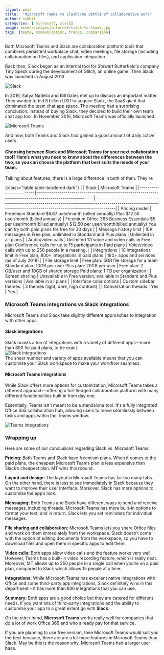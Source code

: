 ```yaml
---
layout: post
title:  "Microsoft Teams vs Slack:The Battle of collaborative work"
author: nikhil
categories: [ microsoft, slack]
image: assets/images/internet/slack-vs-teams.jpg
tags: [teams, communication, trends, comparsion]
---
```


Both Microsoft Teams and Slack are collaboration platform tools that combines persistent workplace chat, video meetings, file storage (including collaboration on files), and application integration.   

Back then, Slack began as an internal tool for Stewart Butterfield's company Tiny Speck during the development of Glitch, an online game. Then Slack was launched in August 2013.

<img src="{{ site.baseurl }}/assets/images/internet/slack-intro.jpg" alt="Slack" title="Slack" />   

In 2016, Satya Nadella and Bill Gates met up to discuss an important matter. They wanted to bid 8 billion USD to acquire Slack, the SaaS giant that dominated the team chat app space. The meeting had a surprising conclusion: instead of buying Slack, they decided to build their own team chat app tool. In November 2016, Microsoft Teams was officially launched.  

<img src="{{ site.baseurl }}/assets/images/internet/teams-intro.jpg" alt="Microsoft Teams" title="Microsoft Teams" />  

And now, both Teams and Slack had gained a good amount of daily active users.  

#### Choosing between Slack and Microsoft Teams for your next collaboration tool? Here’s what you need to know about the differences between the two, so you can choose the platform that best suits the needs of your team.  

Talking about features, there is a large difference in both of then. They're  

{:class="table table-bordered dark"}
|                         |  Slack                                                                                                    |  Microsoft Teams                                                                                                                                                     |
|-------------------------|-----------------------------------------------------------------------------------------------------------|----------------------------------------------------------------------------------------------------------------------------------------------------------------------|
| Pricing model           | Freemium Standard $6.67 user/month (billed annually)  Plus $12.50 user/month (billed annually)            | Freemium Office 365 Business Essentials  $5 per user/month(billed annually) $12.50 per user/month(billed annually)  You can try both paid plans for free for 30 days |
| Message history limit   | 10K messages in Free plan, unlimited in Standard and Plus plans                                           | Unlimited in all plans                                                                                                                                               |
| Audio/video calls       | Unlimited 1:1 voice and video calls in Free plan Conference calls for up to 15 participants in Paid plans | Voice/video calls with up to 250 people in a meeting.                                                                                                                |
| Integrations            | 10 integrations limit in Free plan, 800+ integrations in paid plans                                       | 180+ apps and services (as of July 2018)                                                                                                                             |
| File storage limit      | Free plan: 5GB file storage for a team Standard plan: 10GB per user  Plus plan: 20GB per user             | Free plan: 2 GB/user and 10GB of shared storage Paid plans: 1 TB per organization                                                                                    |
| Screen sharing          | Unavailable in Free version, available in Standard and Plus versions                                      | Available in all plans                                                                                                                                               |
| Interface color options | Custom sidebar themes.                                                                                    | 3 themes (light, dark, high contrast)                                                                                                                                |
| Conversation threads    |  Yes                                                                                                      | Yes                                                                                                                                                                  |

### Microsoft Teams integrations vs Slack integrations  

 Microsoft Teams and Slack take slightly different approaches to integration with other apps.  

#### Slack integrations  
Slack boasts a ton of integrations with a variety of different apps—more than 800 for paid plans, to be exact.  
<img src="{{ site.baseurl }}/assets/images/internet/slack-integrations.png" alt="Slack Integrations" title="Slack Integrations" />   
The sheer number and variety of apps available means that you can customize your Slack workspace to make your workflow seamless.  

#### Microsoft Teams integrations  

While Slack offers more options for customization, Microsoft Teams takes a different approach—offering a full-fledged collaboration platform with many different functionalities built in from day one.  

Essentially, Teams isn't meant to be a standalone tool. It's a fully integrated Office 365 collaboration hub, allowing users to move seamlessly between tasks and apps within the Teams window.  

<img src="{{ site.baseurl }}/assets/images/internet/teams-integrations.jpg" alt="Teams Integrations" title="Teams Integrations" />   


### Wrapping up  

Here are some of our conclusions regarding Slack vs. Microsoft Teams.  

**Pricing:** Both Teams and Slack have freemium plans. When it comes to the paid plans, the cheapest Microsoft Teams plan is less expensive than Slack’s cheapest plan. MT wins this roound.  

**Layout and design:** The layout in Microsoft Teams has far too many tabs. On the other hand, there is less to see immediately in Slack because they want to improve their user interface. Moreover, Slack has more options to customize the app’s look.  

**Messaging:** Both Teams and Slack have different ways to send and receive messages, including threads. Microsoft Teams has more built-in options to format your text, and in return, Slack lets you set reminders for individual messages.  

**File sharing and collaboration:** Microsoft Teams lets you share Office files and work on them immediately from the workspace. Slack doesn’t come with the option of editing documents from the workspace, so you have to download files and open them in specific apps to edit them.  

**Video calls:** Both apps allow video calls and the feature works very well. However, Teams has a built-in video recording feature, which is really neat. Moreover, MT allows up to 250 people in a single call when you’re on a paid plan, compared to Slack which allows 15 people at a time.  

**Integrations:** While Microsoft Teams has excellent native integrations with Office and some third-party app integrations, Slack definitely wins in this department – it has more than 800 integrations that you can use.  

**Summary:** Both apps are a good choice but they are catered for different needs. If you want lots of third-party integrations and the ability to customize your app to a great extent go with **Slack**.

On the other hand, **Microsoft Teams** works really well for companies that do a lot of work Office 365 and who already pay for that service.  

If you are planning to use free version, then Microsoft Teams would suit you the best because, there are are a lot more features in Microsoft Teams than Slack. May be this is the reason why, Microsoft Teams had a larger user base.
